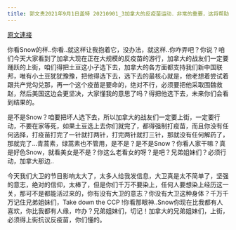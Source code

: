 ```yaml
---
title: 郭文贵2021年9月1日盖特 20210901_3加拿大的反疫苗运动．非常的重要，这将帮助我们更快的更多的拯救世界上被疫苗伤害的人！
---
```


[原文連接](https://gnews.org/ThreadView/53482307)

你看Snow的样..你看..就这样让我抱着它，没办法，就这样..你咋弄吧？你说？咱们今天大家看到了加拿大现在正在大规模的反疫苗的游行，加拿大的战友们一定要踊跃的上街，咱们得把土豆这小子选下去，加拿大的各方面都支持我们新中国联邦，唯有小土豆犹犹豫豫，把他得选下去，选下去的最核心就是，他老想着尝试着跟共产党勾兑那，再一个这个疫苗是要命的，绝对不行，必须要把他采取围魏救赵，然后美国这边会更坚决，大家懂我的意思了吗？得把他选下去，未来你们会看到结果的。


是不是Snow？咱要把坏人选下去，所以加拿大的战友们一定要上街，一定要行动，不要在家等死，如果土豆选上去你们就完了，都得强制打疫苗，而且你没有任何选择，打疫苗打完了一针就打两针，打完两针就打三针，那就没有任何解药了，那就完了…青蒿素，绿蒿素也不管用，是不是？是不是Snow？你看人家干嘛？真是好色Snow，就看美女是不是？你这么老看女的呀？是吧？兄弟姐妹们？必须行动，加拿大那边..


今天我们大卫的节目影响太大了，太多人给我发信息，大卫真是太不简单了，坚强的意志，绝对的信仰，太棒了，但是你们千万不要染上，任何人要想染上经历这一关，那可不是都能活过来的，你有没有大卫的意志？你没有大卫这种身体？千万千万记住兄弟姐妹们，Take down the CCP !你看那眼神..Snow你现在比我都有人喜欢，你比我都有人缘，咋办？兄弟姐妹们，切记！加拿大的兄弟姐妹们，上街，必须得上街抗议反疫苗，你们懂的。
